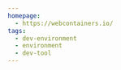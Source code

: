 ```yaml
---
homepage:
  - https://webcontainers.io/
tags:
  - dev-environment
  - environment
  - dev-tool
---
```

